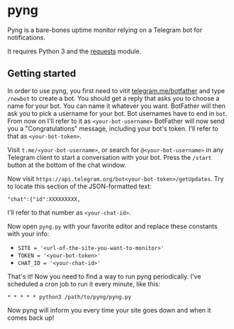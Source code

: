 pyng
====

Pyng is a bare-bones uptime monitor relying on a Telegram bot for notifications.

It requires Python 3 and the [requests](docs.python-requests.org/) module.

Getting started
---------------

In order to use pyng, you first need to vitit [telegram.me/botfather](telegram.me/botfather) and type `/newbot` to create a bot. You should get a reply that asks you to choose a name for your bot. You can name it whatever you want. BotFather will then ask you to pick a username for your bot. Bot usernames have to end in `bot`. From now on I'll refer to it as `<your-bot-username>` BotFather will now send you a "Congratulations" message, including your bot's token. I'll refer to that as `<your-bot-token>`.

Visit `t.me/<your-bot-username>`, or search for `@<your-bot-username>` in any Telegram client to start a conversation with your bot. Press the `/start` button at the bottom of the chat window.

Now visit `https://api.telegram.org/bot<your-bot-token>/getUpdates`. Try to locate this section of the JSON-formatted text:

    "chat":{"id":XXXXXXXXX,

I'll refer to that number as `<your-chat-id>`.

Now open `pyng.py` with your favorite editor and replace these constants with your info:

*   `SITE = '<url-of-the-site-you-want-to-monitor>'`
*   `TOKEN = '<your-bot-token>'`
*   `CHAT_ID = '<your-chat-id>'`

That's it! Now you need to find a way to run pyng periodically. I've scheduled a cron job to run it every minute, like this:

    * * * * * python3 /path/to/pyng/pyng.py

Now pyng will inform you every time your site goes down and when it comes back up!
